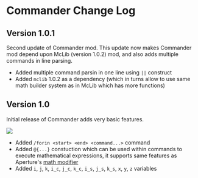 # Commander Change Log

## Version 1.0.1

Second update of Commander mod. This update now makes Commander mod depend upon McLib (version 1.0.2) mod, and also adds multiple commands in line parsing.

* Added multiple command parsin in one line using `||` construct
* Added `mclib` 1.0.2 as a dependency (which in turns allow to use same math builder system as in McLib which has more functions)

## Version 1.0

Initial release of Commander adds very basic features.

<a href="https://youtu.be/R_Nnu-iLj1c"><img src="https://img.youtube.com/vi/R_Nnu-iLj1c/0.jpg"></a> 

* Added `/forin <start> <end> <command...>` command
* Added `@{...}` constuction which can be used within commands to execute mathematical expressions, it supports same features as Aperture's [math modifier](https://github.com/mchorse/aperture/wiki/Math-Expressions)
* Added `i`, `j`, `k`,  `i_c`, `j_c`, `k_c`, `i_s`, `j_s`, `k_s`,  `x`,  `y`, `z` variables